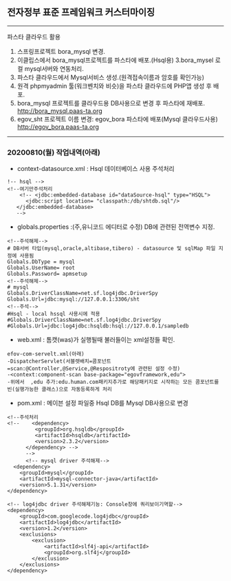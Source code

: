 ## 전자정부 표준 프레임워크  커스터마이징

***
파스타 클라우드 활용
1. 스프링프로젝트 bora_mysql 변경.
2. 이클립스에서 bora_mysql프로젝트를 파스타에 배포.(Hsql용)
3.bora_mysel 로컬 mysql서버와 연동처리.
4. 파스타 클라우드에서 Mysql서비스 생성.(원격접속이름과 암호를 확인가능)
5. 원격 phpmyadmin 툴(워크벤치와 비슷)을 파스타 클라우드에 PHP앱 생성 후 배포.
6. bora_mysql 프로젝트를 클라우드용 DB사용으로 변경 후 파스타에 재배포.
   http://bora_mysql.paas-ta.org
7. egov_sht 프로젝트 이름 변경: egov_bora 파스타에 배포(Mysql 클라우드사용)
   http://egov_bora.paas-ta.org
***

### 20200810(월) 작업내역(아래)
- context-datasource.xml : Hsql 데이터베이스 사용 주석처리

```
!-- hsql -->
<!--여기만주석처리
    <!-- <jdbc:embedded-database id="dataSource-hsql" type="HSQL">
      <jdbc:script location= "classpath:/db/shtdb.sql"/>
   </jdbc:embedded-database> 
   -->
```
- globals.properties :(주,유니코드 에디터로 수정) DB에 관련된 전역변수 지정.

```
<!--주석해제-->
# DB서버 타입(mysql,oracle,altibase,tibero) - datasource 및 sqlMap 파일 지정에 사용됨
Globals.DbType = mysql
Globals.UserName= root
Globals.Password= apmsetup
<!--주석해제-->
# mysql
Globals.DriverClassName=net.sf.log4jdbc.DriverSpy
Globals.Url=jdbc:mysql://127.0.0.1:3306/sht
<!--주석-->
#Hsql - local hssql 사용시에 적용
#Globals.DriverClassName=net.sf.log4jdbc.DriverSpy
#Globals.Url=jdbc:log4jdbc:hsqldb:hsql://127.0.0.1/sampledb
```
- web.xml : 톰캣(was)가 실행될때 불러들이는 xml설정들 확인.

```
efov-com-servelt.xml(아래)
-DispatcherServlet(서블렛배치=콤포넌트=scan:@Controller,@Service,@Respositroty에 관련된 설정 수정)
-<context:component-scan base-package="egovframework,edu">
-위에서  ,edu 추가:edu.human.com패키지추가로 해당패키지로 시작하는 모든 콤포넌트를 빈(실행가능한 클래스)으로 자동등록하게 처리
```
- pom.xml : 메이븐 설정 파일중 Hsql DB를 Mysql DB사용으로 변경

```
<!--주석처리
<!--    <dependency>
         <groupId>org.hsqldb</groupId>
         <artifactId>hsqldb</artifactId>
         <version>2.3.2</version>
      </dependency> -->
      -->
      <!-- mysql driver 주석해제-->
  <dependency>
    <groupId>mysql</groupId>
    <artifactId>mysql-connector-java</artifactId>
    <version>5.1.31</version>
</dependency>

<!-- log4jdbc driver 주석해제기능: Console창에 쿼리보이기역할-->
<dependency>
    <groupId>com.googlecode.log4jdbc</groupId>
    <artifactId>log4jdbc</artifactId>
    <version>1.2</version>
    <exclusions>
        <exclusion>
            <artifactId>slf4j-api</artifactId>
            <groupId>org.slf4j</groupId>
        </exclusion>
    </exclusions>
</dependency>
```